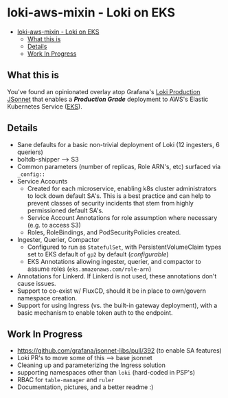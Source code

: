 # loki-aws-mixin - Loki on EKS

- [loki-aws-mixin - Loki on EKS](#loki-aws-mixin---loki-on-eks)
  - [What this is](#what-this-is)
  - [Details](#details)
  - [Work In Progress](#work-in-progress)

## What this is

You've found an opinionated overlay atop Grafana's [Loki Production JSonnet]
that enables a _**Production Grade**_ deployment to AWS's Elastic Kubernetes Service ([EKS]).

[Loki Production JSonnet]: https://github.com/grafana/loki/tree/master/production/ksonnet/loki
[EKS]: https://aws.amazon.com/eks

## Details

- Sane defaults for a basic non-trivial deployment of Loki (12 ingesters, 6 queriers)
- boltdb-shipper --> S3
- Common parameters (number of replicas, Role ARN's, etc) surfaced via `_config::`
- Service Accounts
  - Created for each microservice, enabling k8s cluster administrators to lock down default SA's.  This is a best practice and can help to prevent classes of security incidents that stem from highly permissioned default SA's.
  - Service Account Annotations for role assumption where necessary (e.g. to access S3)
  - Roles, RoleBindings, and PodSecurityPolicies created.
- Ingester, Querier, Compactor
  - Configured to run as `StatefulSet`, with PersistentVolumeClaim types set to EKS default of `gp2` by default (_configurable_)
  - EKS Annotations allowing ingester, querier, and compactor to assume roles (`eks.amazonaws.com/role-arn`)
- Annotations for Linkerd.  If Linkerd is not used, these annotations don't cause issues.
- Support to co-exist w/ FluxCD, should it be in place to own/govern namespace creation.
- Support for using Ingress (vs. the built-in gateway deployment), with a basic mechanism to enable token auth to the endpoint.

## Work In Progress

- <https://github.com/grafana/jsonnet-libs/pull/392> (to enable SA features)
- Loki PR's to move some of this --> base jsonnet
- Cleaning up and parameterizing the Ingress solution
- supporting namespaces other than `loki` (hard-coded in PSP's)
- RBAC for `table-manager` and `ruler`
- Documentation, pictures, and a better readme :)
